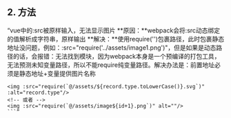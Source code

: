 ## 2. 方法
“vue中<img :src=''>的:src被原样输入，无法显示图片
**原因：**webpack会将:src动态绑定的值解析成字符串，原样输出
**解决：**使用require('')包裹路径，此时包裹静态地址没问题，例如：:src="require('../assets/image1.png')"，但是如果是动态路径的话，会报错：无法找到模块，因为webpack本身是一个预编译的打包工具，无法预测未知变量路径，所以不能require纯变量路径。解决办法是：前置地址必须是静态地址+变量提供图片名称
```
<img :src="require(`@/assets/${record.type.toLowerCase()}.svg`)" :alt="record.type"/>
<!-- 或者 -->
<img :src="require(`@/assets/image${id+1}.png`)" alt=""/>
```”